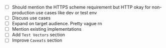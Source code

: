 - [ ] Should mention the HTTPS scheme requirement but HTTP okay for non-production use cases like dev or test env
- [ ] Discuss use cases
- [ ] Expand on target audience. Pretty vague rn
- [ ] Mention existing implementations
- [ ] Add `Test Vectors` section
- [ ] Improve `Caveats` section
